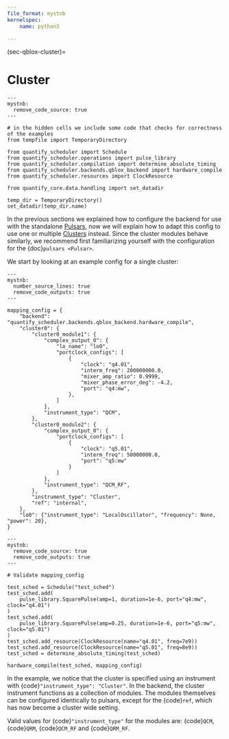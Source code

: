 ```yaml
---
file_format: mystnb
kernelspec:
    name: python3

---
```

(sec-qblox-cluster)=

# Cluster

```{code-cell} ipython3
---
mystnb:
  remove_code_source: true
---

# in the hidden cells we include some code that checks for correctness of the examples
from tempfile import TemporaryDirectory

from quantify_scheduler import Schedule
from quantify_scheduler.operations import pulse_library
from quantify_scheduler.compilation import determine_absolute_timing
from quantify_scheduler.backends.qblox_backend import hardware_compile
from quantify_scheduler.resources import ClockResource

from quantify_core.data.handling import set_datadir

temp_dir = TemporaryDirectory()
set_datadir(temp_dir.name)
```

In the previous sections we explained how to configure the backend for use with the standalone [Pulsars](https://www.qblox.com/pulsar), now we will explain how to adapt this config
to use one or multiple [Clusters](https://www.qblox.com/cluster) instead.
Since the cluster modules behave similarly, we recommend first familiarizing yourself with the configuration for the {doc}`pulsars <Pulsar>`.

We start by looking at an example config for a single cluster:

```{code-cell} ipython3
---
mystnb:
  number_source_lines: true
  remove_code_outputs: true
---

mapping_config = {
    "backend": "quantify_scheduler.backends.qblox_backend.hardware_compile",
    "cluster0": {
        "cluster0_module1": {
            "complex_output_0": {
                "lo_name": "lo0",
                "portclock_configs": [
                    {
                        "clock": "q4.01",
                        "interm_freq": 200000000.0,
                        "mixer_amp_ratio": 0.9999,
                        "mixer_phase_error_deg": -4.2,
                        "port": "q4:mw",
                    },
                ]
            },
            "instrument_type": "QCM",
        },
        "cluster0_module2": {
            "complex_output_0": {
                "portclock_configs": [
                    {
                        "clock": "q5.01",
                        "interm_freq": 50000000.0,
                        "port": "q5:mw"
                    }
                ]
            },
            "instrument_type": "QCM_RF",
        },
        "instrument_type": "Cluster",
        "ref": "internal",
    },
    "lo0": {"instrument_type": "LocalOscillator", "frequency": None, "power": 20},
}
```

```{code-cell} ipython3
---
mystnb:
  remove_code_source: true
  remove_code_outputs: true
---

# Validate mapping_config

test_sched = Schedule("test_sched")
test_sched.add(
    pulse_library.SquarePulse(amp=1, duration=1e-6, port="q4:mw", clock="q4.01")
)
test_sched.add(
    pulse_library.SquarePulse(amp=0.25, duration=1e-6, port="q5:mw", clock="q5.01")
)
test_sched.add_resource(ClockResource(name="q4.01", freq=7e9))
test_sched.add_resource(ClockResource(name="q5.01", freq=8e9))
test_sched = determine_absolute_timing(test_sched)

hardware_compile(test_sched, mapping_config)
```

In the example, we notice that the cluster is specified using an instrument with {code}`"instrument_type": "Cluster"`. In the backend, the cluster instrument functions as a collection of
modules. The modules themselves can be configured identically to pulsars, except for the {code}`ref`, which has now become a cluster wide setting.

Valid values for {code}`"instrument_type"` for the modules are: {code}`QCM`, {code}`QRM`, {code}`QCM_RF` and {code}`QRM_RF`.
